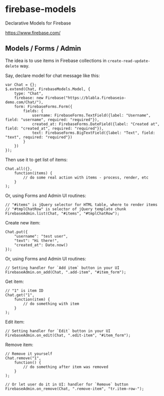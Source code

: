 firebase-models
===============

Declarative Models for Firebase

https://www.firebase.com/


Models / Forms / Admin
----------------------

The idea is to use items in Firebase collections in `create-read-update-delete` way.

Say, declare model for chat message like this:

    var Chat = {};
    $.extend(Chat, FirebaseModels.Model, {
        type: "Chat",
        firebase: new Firebase("https://blabla.firebaseio-demo.com/Chat/"),
        form: FirebaseForms.Form({
            fields: {
                username: FirebaseForms.TextField({label: "Username", field: "username", required: "required"}),
                created_at: FirebaseForms.DateField({label: "Created at", field: "created_at", required: "required"}),
                text: FirebaseForms.BigTextField({label: "Text", field: "text", required: "required"})
            }
        })
    });

Then use it to get list of items:

    Chat.all({},
        function(items) {
            // do some real action with items - process, render, etc
        }
    );

Or, using Forms and Admin UI routines:

    // "#items" is jQuery selector for HTML table, where to render items
    // "#tmplChatRow" is selector of jQuery template chunk
    FirebaseAdmin.list(Chat, "#items", "#tmplChatRow");

Create new item:

    Chat.put({
        "username": "test user",
        "text": "Hi there!",
        "created_at": Date.now()
    });

Or, using Forms and Admin UI routines:

    // Setting handler for `Add item` button in your UI
    FirebaseAdmin.on_add(Chat, ".add-item", "#item_form");

Get item:

    // "1" is item ID
    Chat.get("1",
        function(item) {
            // do something with item
        }
    );

Edit item:

    // Setting handler for `Edit` button in your UI
    FirebaseAdmin.on_edit(Chat, ".edit-item", "#item_form");

Remove item:

    // Remove it yourself
    Chat.remove("1",
        function() {
            // do something after item was removed
        }
    );

    // Or let user do it in UI: handler for `Remove` button
    FirebaseAdmin.on_remove(Chat, ".remove-item", "tr.item-row-");
